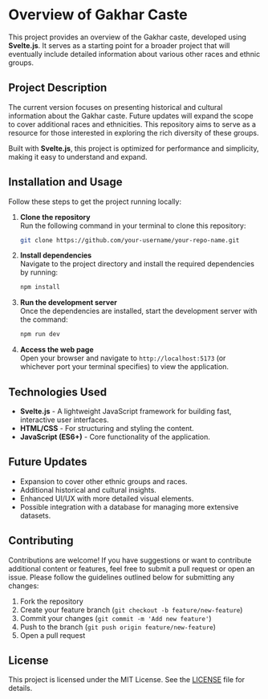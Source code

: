 # Overview of Gakhar Caste

This project provides an overview of the Gakhar caste, developed using **Svelte.js**. It serves as a starting point for a broader project that will eventually include detailed information about various other races and ethnic groups.

## Project Description

The current version focuses on presenting historical and cultural information about the Gakhar caste. Future updates will expand the scope to cover additional races and ethnicities. This repository aims to serve as a resource for those interested in exploring the rich diversity of these groups.

Built with **Svelte.js**, this project is optimized for performance and simplicity, making it easy to understand and expand.

## Installation and Usage

Follow these steps to get the project running locally:

1. **Clone the repository**  
   Run the following command in your terminal to clone this repository:
   ```bash
   git clone https://github.com/your-username/your-repo-name.git
   ```

2. **Install dependencies**  
   Navigate to the project directory and install the required dependencies by running:
   ```bash
   npm install
   ```

3. **Run the development server**  
   Once the dependencies are installed, start the development server with the command:
   ```bash
   npm run dev
   ```

4. **Access the web page**  
   Open your browser and navigate to `http://localhost:5173` (or whichever port your terminal specifies) to view the application.

## Technologies Used

- **Svelte.js** - A lightweight JavaScript framework for building fast, interactive user interfaces.
- **HTML/CSS** - For structuring and styling the content.
- **JavaScript (ES6+)** - Core functionality of the application.

## Future Updates

- Expansion to cover other ethnic groups and races.
- Additional historical and cultural insights.
- Enhanced UI/UX with more detailed visual elements.
- Possible integration with a database for managing more extensive datasets.

## Contributing

Contributions are welcome! If you have suggestions or want to contribute additional content or features, feel free to submit a pull request or open an issue. Please follow the guidelines outlined below for submitting any changes:

1. Fork the repository
2. Create your feature branch (`git checkout -b feature/new-feature`)
3. Commit your changes (`git commit -m 'Add new feature'`)
4. Push to the branch (`git push origin feature/new-feature`)
5. Open a pull request

## License

This project is licensed under the MIT License. See the [LICENSE](LICENSE) file for details.


